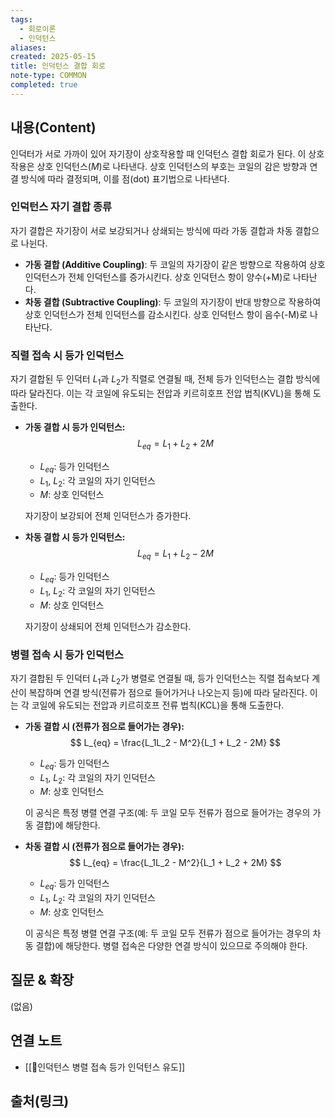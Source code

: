 ```yaml
---
tags:
  - 회로이론
  - 인덕턴스
aliases: 
created: 2025-05-15
title: 인덕턴스 결합 회로
note-type: COMMON
completed: true
---
```


## 내용(Content)

인덕터가 서로 가까이 있어 자기장이 상호작용할 때 인덕턴스 결합 회로가 된다. 이 상호작용은 상호 인덕턴스($M$)로 나타낸다. 상호 인덕턴스의 부호는 코일의 감은 방향과 연결 방식에 따라 결정되며, 이를 점(dot) 표기법으로 나타낸다.

### 인덕턴스 자기 결합 종류

자기 결합은 자기장이 서로 보강되거나 상쇄되는 방식에 따라 가동 결합과 차동 결합으로 나뉜다.

*   **가동 결합 (Additive Coupling)**: 두 코일의 자기장이 같은 방향으로 작용하여 상호 인덕턴스가 전체 인덕턴스를 증가시킨다. 상호 인덕턴스 항이 양수(+M)로 나타난다.
*   **차동 결합 (Subtractive Coupling)**: 두 코일의 자기장이 반대 방향으로 작용하여 상호 인덕턴스가 전체 인덕턴스를 감소시킨다. 상호 인덕턴스 항이 음수(-M)로 나타난다.

### 직렬 접속 시 등가 인덕턴스

자기 결합된 두 인덕터 $L_1$과 $L_2$가 직렬로 연결될 때, 전체 등가 인덕턴스는 결합 방식에 따라 달라진다. 이는 각 코일에 유도되는 전압과 키르히호프 전압 법칙(KVL)을 통해 도출한다.

*   **가동 결합 시 등가 인덕턴스:**
    $$
    L_{eq} = L_1 + L_2 + 2M
    $$
    - $L_{eq}$: 등가 인덕턴스
    - $L_1$, $L_2$: 각 코일의 자기 인덕턴스
    - $M$: 상호 인덕턴스

    자기장이 보강되어 전체 인덕턴스가 증가한다.

*   **차동 결합 시 등가 인덕턴스:**
    $$
    L_{eq} = L_1 + L_2 - 2M
    $$
    - $L_{eq}$: 등가 인덕턴스
    - $L_1$, $L_2$: 각 코일의 자기 인덕턴스
    - $M$: 상호 인덕턴스

    자기장이 상쇄되어 전체 인덕턴스가 감소한다.

### 병렬 접속 시 등가 인덕턴스

자기 결합된 두 인덕터 $L_1$과 $L_2$가 병렬로 연결될 때, 등가 인덕턴스는 직렬 접속보다 계산이 복잡하며 연결 방식(전류가 점으로 들어가거나 나오는지 등)에 따라 달라진다. 이는 각 코일에 유도되는 전압과 키르히호프 전류 법칙(KCL)을 통해 도출한다.

*   **가동 결합 시 (전류가 점으로 들어가는 경우):**
    $$
    L_{eq} = \frac{L_1L_2 - M^2}{L_1 + L_2 - 2M}
    $$
    - $L_{eq}$: 등가 인덕턴스
    - $L_1$, $L_2$: 각 코일의 자기 인덕턴스
    - $M$: 상호 인덕턴스

    이 공식은 특정 병렬 연결 구조(예: 두 코일 모두 전류가 점으로 들어가는 경우의 가동 결합)에 해당한다.

*   **차동 결합 시 (전류가 점으로 들어가는 경우):**
    $$
    L_{eq} = \frac{L_1L_2 - M^2}{L_1 + L_2 + 2M}
    $$
    - $L_{eq}$: 등가 인덕턴스
    - $L_1$, $L_2$: 각 코일의 자기 인덕턴스
    - $M$: 상호 인덕턴스

    이 공식은 특정 병렬 연결 구조(예: 두 코일 모두 전류가 점으로 들어가는 경우의 차동 결합)에 해당한다. 병렬 접속은 다양한 연결 방식이 있으므로 주의해야 한다.

## 질문 & 확장

(없음)

## 연결 노트
- [[🔬인덕턴스 병렬 접속 등가 인덕턴스 유도]]

## 출처(링크)